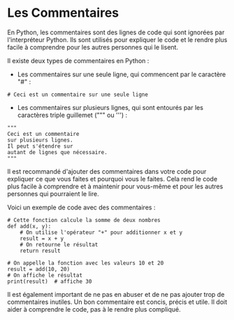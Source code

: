# Les Commentaires
En Python, les commentaires sont des lignes de code qui sont ignorées par l'interpréteur Python. Ils sont utilisés pour expliquer le code et le rendre plus facile à comprendre pour les autres personnes qui le lisent.

Il existe deux types de commentaires en Python :
* Les commentaires sur une seule ligne, qui commencent par le caractère "#" :

```
# Ceci est un commentaire sur une seule ligne
```

* Les commentaires sur plusieurs lignes, qui sont entourés par les caractères triple guillemet (""" ou ''') :
```
"""
Ceci est un commentaire
sur plusieurs lignes.
Il peut s'étendre sur
autant de lignes que nécessaire.
"""
```

Il est recommandé d'ajouter des commentaires dans votre code pour expliquer ce que vous faites et pourquoi vous le faites. Cela rend le code plus facile à comprendre et à maintenir pour vous-même et pour les autres personnes qui pourraient le lire.

Voici un exemple de code avec des commentaires :
```
# Cette fonction calcule la somme de deux nombres
def add(x, y):
    # On utilise l'opérateur "+" pour additionner x et y
    result = x + y
    # On retourne le résultat
    return result

# On appelle la fonction avec les valeurs 10 et 20
result = add(10, 20)
# On affiche le résultat
print(result)  # affiche 30
```

Il est également important de ne pas en abuser et de ne pas ajouter trop de commentaires inutiles. Un bon commentaire est concis, précis et utile. Il doit aider à comprendre le code, pas à le rendre plus compliqué.